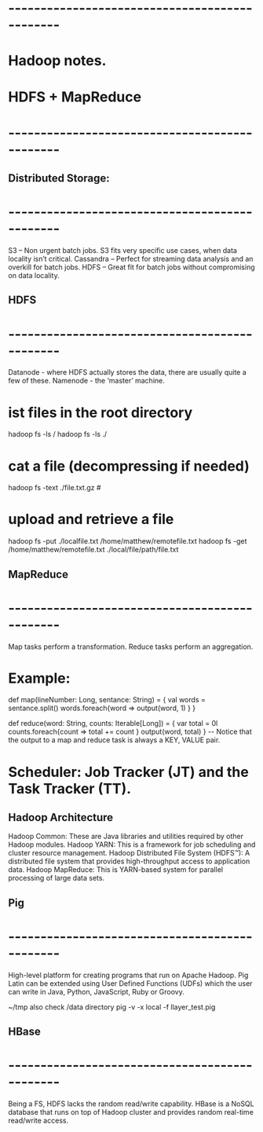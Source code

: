 # ----------------------------------------------
#  Hadoop notes.
#    HDFS + MapReduce
# ----------------------------------------------

## Distributed Storage:
# ----------------------------------------------
S3 – Non urgent batch jobs. S3 fits very specific use cases, when data locality isn’t critical.
Cassandra – Perfect for streaming data analysis and an overkill for batch jobs.
HDFS – Great fit for batch jobs without compromising on data locality.


## HDFS
# ----------------------------------------------

Datanode - where HDFS actually stores the data, there are usually quite a few of these.
Namenode - the ‘master’ machine. 

# ist files in the root directory
hadoop fs -ls /
hadoop fs -ls ./

# cat a file (decompressing if needed)
hadoop fs -text ./file.txt.gz #

# upload and retrieve a file
hadoop fs -put ./localfile.txt /home/matthew/remotefile.txt
hadoop fs -get /home/matthew/remotefile.txt ./local/file/path/file.txt


## MapReduce
# ----------------------------------------------

Map tasks perform a transformation.
Reduce tasks perform an aggregation.

# Example:
def map(lineNumber: Long, sentance: String) = {
  val words = sentance.split()
  words.foreach{word =>
    output(word, 1)
  }
}

def reduce(word: String, counts: Iterable[Long]) = {
  var total = 0l
  counts.foreach{count =>
    total += count
  }
  output(word, total)
}
-- Notice that the output to a map and reduce task is always a KEY, VALUE pair. 

# Scheduler: Job Tracker (JT) and the Task Tracker (TT). 


## Hadoop Architecture
  Hadoop Common: These are Java libraries and utilities required by other Hadoop modules. 
  Hadoop YARN: This is a framework for job scheduling and cluster resource management.
  Hadoop Distributed File System (HDFS™): A distributed file system that provides high-throughput access to application data.
  Hadoop MapReduce: This is YARN-based system for parallel processing of large data sets.


## Pig
# ----------------------------------------------


High-level platform for creating programs that run on Apache Hadoop. 
Pig Latin can be extended using User Defined Functions (UDFs) which the user can write in Java, Python, JavaScript, Ruby or Groovy.

~/tmp
also check /data directory
pig -v -x local -f llayer_test.pig

## HBase
# ----------------------------------------------

Being a FS, HDFS lacks the random read/write capability. 
HBase is a NoSQL database that runs on top of Hadoop cluster and provides random real-time read/write access.
